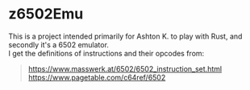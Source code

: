 # z6502Emu

This is a project intended primarily for Ashton K. to play with Rust, and <br>
secondly it's a 6502 emulator. <br>
I get the definitions of instructions and their opcodes from: <br>
> https://www.masswerk.at/6502/6502_instruction_set.html <br>
> https://www.pagetable.com/c64ref/6502 <br>


